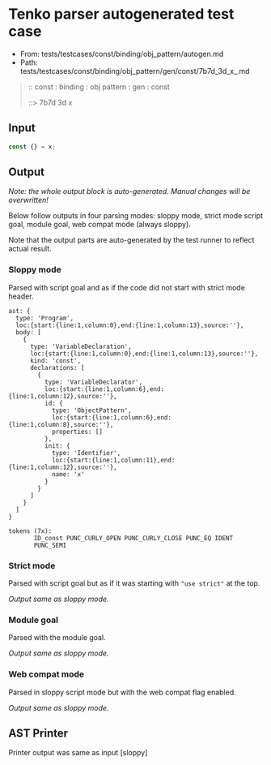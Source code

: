 # Tenko parser autogenerated test case

- From: tests/testcases/const/binding/obj_pattern/autogen.md
- Path: tests/testcases/const/binding/obj_pattern/gen/const/7b7d_3d_x_.md

> :: const : binding : obj pattern : gen : const
>
> ::> 7b7d 3d x

## Input


`````js
const {} = x;
`````

## Output

_Note: the whole output block is auto-generated. Manual changes will be overwritten!_

Below follow outputs in four parsing modes: sloppy mode, strict mode script goal, module goal, web compat mode (always sloppy).

Note that the output parts are auto-generated by the test runner to reflect actual result.

### Sloppy mode

Parsed with script goal and as if the code did not start with strict mode header.

`````
ast: {
  type: 'Program',
  loc:{start:{line:1,column:0},end:{line:1,column:13},source:''},
  body: [
    {
      type: 'VariableDeclaration',
      loc:{start:{line:1,column:0},end:{line:1,column:13},source:''},
      kind: 'const',
      declarations: [
        {
          type: 'VariableDeclarator',
          loc:{start:{line:1,column:6},end:{line:1,column:12},source:''},
          id: {
            type: 'ObjectPattern',
            loc:{start:{line:1,column:6},end:{line:1,column:8},source:''},
            properties: []
          },
          init: {
            type: 'Identifier',
            loc:{start:{line:1,column:11},end:{line:1,column:12},source:''},
            name: 'x'
          }
        }
      ]
    }
  ]
}

tokens (7x):
       ID_const PUNC_CURLY_OPEN PUNC_CURLY_CLOSE PUNC_EQ IDENT
       PUNC_SEMI
`````

### Strict mode

Parsed with script goal but as if it was starting with `"use strict"` at the top.

_Output same as sloppy mode._

### Module goal

Parsed with the module goal.

_Output same as sloppy mode._

### Web compat mode

Parsed in sloppy script mode but with the web compat flag enabled.

_Output same as sloppy mode._

## AST Printer

Printer output was same as input [sloppy]
